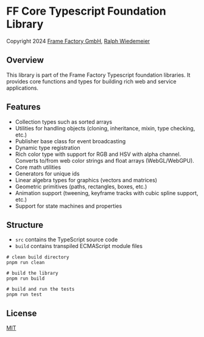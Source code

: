 # FF Core Typescript Foundation Library

Copyright 2024 [Frame Factory GmbH](https://framefactory.ch), [Ralph Wiedemeier](https://about.me/ralphw)

## Overview

This library is part of the Frame Factory Typescript foundation libraries. It provides core functions and types for building rich web and service applications.

## Features

- Collection types such as sorted arrays
- Utilities for handling objects (cloning, inheritance, mixin, type checking, etc.)
- Publisher base class for event broadcasting
- Dynamic type registration
- Rich color type with support for RGB and HSV with alpha channel. Converts to/from web color strings and float arrays (WebGL/WebGPU).
- Core math utilities
- Generators for unique ids
- Linear algebra types for graphics (vectors and matrices)
- Geometric primitives (paths, rectangles, boxes, etc.)
- Animation support (tweening, keyframe tracks with cubic spline support, etc.)
- Support for state machines and properties

## Structure

- `src` contains the TypeScript source code
- `build` contains transpiled ECMAScript module files

```
# clean build directory
pnpm run clean

# build the library
pnpm run build

# build and run the tests
pnpm run test
```

## License

[MIT](./LICENSE.md)